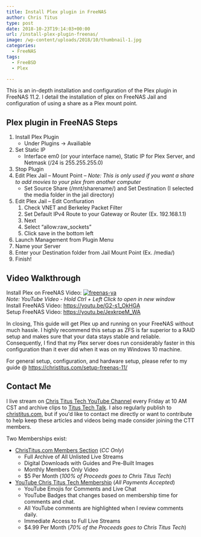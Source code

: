 ```yaml
---
title: Install Plex plugin in FreeNAS
author: Chris Titus
type: post
date: 2018-10-23T19:14:03+00:00
url: /install-plex-plugin-freenas/
image: /wp-content/uploads/2018/10/thumbnail-1.jpg
categories:
  - FreeNAS
tags:
  - FreeBSD
  - Plex

---
```

This is an in-depth installation and configuration of the Plex plugin in FreeNAS 11.2. I detail the installation of plex on FreeNAS Jail and configuration of using a share as a Plex mount point. <!--more-->

## Plex plugin in FreeNAS Steps

  1. Install Plex Plugin 
      * Under Plugins -> Availiable
  2. Set Static IP 
      * Interface em0 (or your interface name), Static IP for Plex Server, and Netmask (/24 is 255.255.255.0)
  3. Stop Plugin
  4. Edit Plex Jail &#8211; Mount Point &#8211; _Note: This is only used if you want a share to add movies to your plex from another computer_ 
      * Set Source Share (/mnt/sharename/) and Set Destination (I selected the media folder in the jail directory)
  5. Edit Plex Jail &#8211; Edit Confiuration 
      1. Check VNET and Berkeley Packet Filter
      2. Set Default IPv4 Route to your Gateway or Router (Ex. 192.168.1.1)
      3. Next
      4. Select &#8220;allow:raw_sockets&#8221;
      5. Click save in the bottom left
  6. Launch Management from Plugin Menu
  7. Name your Server
  8. Enter your Destination folder from Jail Mount Point (Ex. /media/)
  9. Finish!

## Video Walkthrough

Install Plex on FreeNAS Video: [![freenas-ya](https://img.youtube.com/vi/99fQNbuAOlg/0.jpg)](https://www.youtube.com/watch?v=99fQNbuAOlg)  
_Note: YouTube Video - Hold Ctrl + Left Click to open in new window_  
Install FreeNAS Video: https://youtu.be/G2-s1_OkHGA  
Setup FreeNAS Video: https://youtu.be/JexkrpeM_WA

In closing, This guide will get Plex up and running on your FreeNAS without much hassle. I highly recommend this setup as ZFS is far superior to a RAID setup and makes sure that your data stays stable and reliable. Consequently, I find that my Plex server does run considerably faster in this configuration than it ever did when it was on my Windows 10 machine.

For general setup, configuration, and hardware setup, please refer to my guide @ <https://christitus.com/setup-freenas-11/>

## Contact Me

I live stream on [Chris Titus Tech YouTube Channel][1] every Friday at 10 AM CST and archive clips to [Titus Tech Talk][2]. I also regularly publish to [christitus.com][3], but if you'd like to contact me directly or want to contribute to help keep these articles and videos being made consider joining the CTT members. 

Two Memberships exist:
- [ChrisTitus.com Members Section][4] (_CC Only_)
  - Full Archive of All Unlisted Live Streams
  - Digital Downloads with Guides and Pre-Built Images
  - Monthly Members Only Video
  - $5 Per Month (_100% of Proceeds goes to Chris Titus Tech_)
- [YouTube Chris Titus Tech Membership][5] (_All Payments Accepted_)
  - YouTube Emojis for Comments and Live Chat
  - YouTube Badges that changes based on membership time for comments and chat.
  - All YouTube comments are highlighted when I review comments daily. 
  - Immediate Access to Full Live Streams
  - $4.99 Per Month (_70% of the Proceeds goes to Chris Titus Tech_)

 [1]: https://www.youtube.com/c/ChrisTitusTech
 [2]: https://www.youtube.com/c/ChrisTitusTechStreams
 [3]: https://christitus.com/
 [4]: https://portal.christitus.com
 [5]: https://links.christitus.com/join